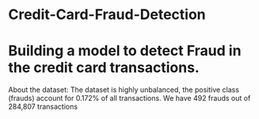 # Credit-Card-Fraud-Detection
# Building a model to detect Fraud in the credit card transactions.
About the dataset:
The dataset is highly unbalanced, the positive class (frauds) account for 0.172% of all transactions.
We have 492 frauds out of 284,807 transactions
